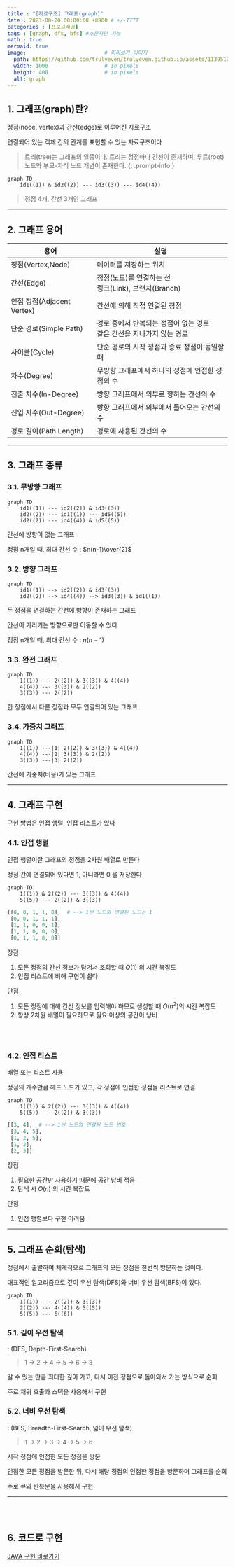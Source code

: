 ```yaml
---
title : "[자료구조] 그래프(graph)"
date : 2023-08-20 00:00:00 +0900 # +/-TTTT
categories : [프로그래밍]
tags : [graph, dfs, bfs] #소문자만 가능
math : true
mermaid: true
image:                         # 미리보기 이미지
  path: https://github.com/trulyeven/trulyeven.github.io/assets/113951017/3c57c12b-8df8-4091-9be9-2b0d00aea4cd
  width: 1000                  # in pixels
  height: 400                  # in pixels
  alt: graph
---
```


## 1. 그래프(graph)란?

정점(node, vertex)과 간선(edge)로 이루어진 자료구조

연결되어 있는 객체 간의 관계를 표현할 수 있는 자료구조이다

> 트리(tree)는 그래프의 일종이다. 트리는 정점마다 간선이 존재하며, 루트(root) 노드와 부모-자식 노드 개념이 존재한다.
{: .prompt-info }

```mermaid
graph TD
    id1((1)) & id2((2)) --- id3((3)) --- id4((4))
```
> 정점 4개, 간선 3개인 그래프

---

## 2. 그래프 용어

| 용어 | 설명 |
| ---- | ---- |
| 정점(Vertex,Node) | 데이터를 저장하는 위치 |
| 간선(Edge) | 정점(노드)를 연결하는 선 <br> 링크(Link), 브랜치(Branch)
| 인접 정점(Adjacent Vertex) | 간선에 의해 직접 연결된 정점 |
|단순 경로(Simple Path)|경로 중에서 반복되는 정점이 없는 경로 <br> 같은 간선을 지나가지 않는 경로 |
| 사이클(Cycle) | 단순 경로의 시작 정점과 종료 정점이 동일할 때 |
| 차수(Degree) |무방향 그래프에서 하나의 정점에 인접한 정점의 수 |
| 진출 차수(In-Degree) | 방향 그래프에서 외부로 향하는 간선의 수|
| 진입 자수(Out-Degree) | 방향 그래프에서 외부에서 들어오는 간선의 수 |
| 경로 길이(Path Length) | 경로에 사용된 간선의 수 |

---

## 3. 그래프 종류

### 3.1. 무방향 그래프
```mermaid
graph TD
    id1((1)) --- id2((2)) & id3((3))
    id2((2)) --- id1((1)) --- id5((5))
    id2((2)) --- id4((4)) & id5((5))
```

간선에 방향이 없는 그래프

정점 n개일 때, 최대 간선 수 : $n(n-1)\over{2}$


### 3.2. 방향 그래프
```mermaid
graph TD
    id1((1)) --> id2((2)) & id3((3))
    id2((2)) --> id4((4)) --> id3((3)) & id1((1))
```
두 정점을 연결하는 간선에 방향이 존재하는 그래프

간선이 가리키는 방향으로만 이동할 수 있다

정점 n개일 때, 최대 간선 수 : $n(n-1)$


### 3.3. 완전 그래프
```mermaid
graph TD
    1((1)) --- 2((2)) & 3((3)) & 4((4))
    4((4)) --- 3((3)) & 2((2))
    3((3)) --- 2((2))
```
한 정점에서 다른 정점과 모두 연결되어 있는 그래프


### 3.4. 가중치 그래프

```mermaid
graph TD
    1((1)) ---|1| 2((2)) & 3((3)) & 4((4))
    4((4)) ---|2| 3((3)) & 2((2))
    3((3)) ---|3| 2((2))
```
간선에 가중치(비용)가 있는 그래프

---

## 4. 그래프 구현

구현 방법은 인접 행렬, 인접 리스트가 있다

### 4.1. 인접 행렬

인접 행렬이란 그래프의 정점을 2차원 배열로 만든다

정점 간에 연결되어 있다면 1, 아니라면 0 을 저장한다

```mermaid
graph TD
    1((1)) & 2((2)) --- 3((3)) & 4((4))
    5((5)) --- 2((2)) & 3((3))
```
```py
[[0, 0, 1, 1, 0],  # --> 1번 노드와 연결된 노드는 1
 [0, 0, 1, 1, 1],
 [1, 1, 0, 0, 1],
 [1, 1, 0, 0, 0],
 [0, 1, 1, 0, 0]]
```

장점

1. 모든 정점의 간선 정보가 담겨서 조회할 때 $O(1)$ 의 시간 복잡도
2. 인접 리스트에 비해 구현이 쉽다

단점

1. 모든 정점에 대해 간선 정보를 입력해야 하므로 생성할 때 $O(n^2)$의 시간 복잡도
2. 항상 2차원 배열이 필요하므로 필요 이상의 공간이 낭비

<br><br>

### 4.2. 인접 리스트

배열 또는 리스트 사용

정점의 개수만큼 헤드 노드가 있고, 각 정점에 인접한 정점들 리스트로 연결

```mermaid
graph TD
    1((1)) & 2((2)) --- 3((3)) & 4((4))
    5((5)) --- 2((2)) & 3((3))
```
```py
[[3, 4],  # --> 1번 노드와 연결된 노드 번호
 [3, 4, 5],
 [1, 2, 5],
 [1, 2],
 [2, 3]]
```

장점

1. 필요한 공간만 사용하기 때문에 공간 낭비 적음
2. 탐색 시 $O(n)$ 의 시간 복잡도
   
단점

1. 인접 행렬보다 구현 어려움

---

## 5. 그래프 순회(탐색)

 정점에서 출발하여 체계적으로 그래프의 모든 정점을 한번씩 방문하는 것이다. 
 
 대표적인 알고리즘으로 깊이 우선 탐색(DFS)와 너비 우선 탐색(BFS)이 있다.

```mermaid
graph TD
    1((1)) --- 2((2)) & 3((3))
    2((2)) --- 4((4)) & 5((5))
    5((5)) --- 6((6))
```

### 5.1. 깊이 우선 탐색
: (DFS, Depth-First-Search)

> 1 -> 2 -> 4 -> 5 -> 6 -> 3

갈 수 있는 만큼 최대한 깊이 가고, 다시 이전 정점으로 돌아와서 가는 방식으로 순회

주로 재귀 호출과 스택을 사용해서 구현

### 5.2. 너비 우선 탐색
: (BFS, Breadth-First-Search, 넓이 우선 탐색)

> 1 -> 2 -> 3 -> 4 -> 5 -> 6

시작 정점에 인접한 모든 정점을 방문

인접한 모든 정점을 방문한 뒤, 다시 해당 정점의 인접한 정점을 방문하며 그래프를 순회

주로 큐와 반복문을 사용해서 구현

---

<br><br>


## 6. 코드로 구현

[JAVA 구현 바로가기](https://trulyeven.github.io/posts/JAVA-graph/)

